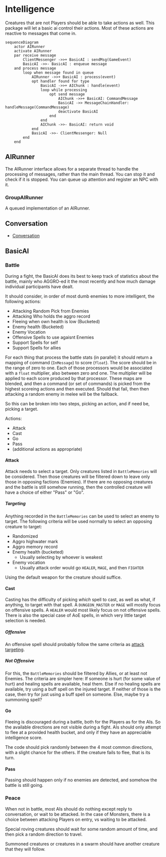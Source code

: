 # Intelligence

Creatures that are not Players should be able to take actions as well.  This package will let a basic ai control their actions.  Most of these actions are reactive to messages that come in.

```mermaid
sequenceDiagram
    actor AIRunner
    activate AIRunner
    par receive message
        ClientMessenger ->>+ BasicAI : sendMsg(GameEvent)
        BasicAI ->>- BasicAI : enqueue message
    and process message
        loop when message found in queue
            AIRunner ->>+ BasicAI : process(event)
            opt handler found for type
                BasicAI ->>+ AIChunk : handle(event)
                loop while processing
                    opt send message
                        AIChunk ->>+ BasicAI: CommandMessage
                        BasicAI ->> MessageChainHandler: handleMessage(CommandMessage)
                        deactivate BasicAI
                    end
                end
                AIChunk ->>- BasicAI: return void
            end
            BasicAI ->>- ClientMessenger: Null
        end
    end

```

## AIRunner

The AIRunner interface allows for a separate thread to handle the processing of messages, rather than the main thread.  You can stop it and check if it is stopped.  You can queue up attention and register an NPC with it.

### GroupAIRunner

A queued implementation of an AIRunner.

## Conversation

* [Conversation](../conversation/README.md)

## BasicAI

### Battle

During a fight, the BasicAI does its best to keep track of statistics about the battle, mainly who AGGRO-ed it the most recently and how much damage individual participants have dealt.

It should consider, in order of most dumb enemies to more intelligent, the following actions:

* Attacking Random Pick from Enemies
* Attacking Who holds the aggro record
* Fleeing when own health is low (Bucketed)
* Enemy health (Bucketed)
* Enemy Vocation
* Offensive Spells to use agaisnt Enemies
* Support Spells for self
* Support Spells for allies

For each thing that process the battle stats (in parallel) it should return a mapping of command (`InMessage`) to score (`float`).  The score should be in the range of zero to one.  Each of those processors would be associated with a `float` multiplier, also between zero and one. The multiplier will be applied to each score produced by that processor.  These maps are blended, and then a command (or set of commands) is picked from the highest scoreing actions and then executed.  Should that fail, then then attacking a random enemy in melee will be the fallback.

So this can be broken into two steps, picking an action, and if need be, picking a target.

Actions:

* Attack
* Cast
* Go
* Pass
* (additional actions as appropriate)

#### Attack

Attack needs to select a target.  Only creatures listed in `BattleMemories` will be considered. Then those creatures will be filtered down to leave only those in opposing factions (Enemies).  If there are no opposing creatures and the battle is still somehow running, then the controlled creature will have a choice of either "Pass" or "Go".

##### Targeting

Anything recorded in the `BattleMemories` can be used to select an enemy to target.
The following criteria will be used normally to select an opposing creature to target:

* Randomized
* Aggro highwater mark
* Aggro memory record
* Enemy health (bucketed)
  * Usually selecting by whoever is weakest
* Enemy vocation
  * Usually attack order would go `HEALER`, `MAGE`, and then `FIGHTER`

Using the default weapon for the creature should suffice.

#### Cast

Casting has the difficulty of picking *which* spell to cast, as well as what, if anything, to target with that spell.  A `DUNGEON_MASTER` or `MAGE` will mostly focus on offensive spells.  A `HEALER` would most likely focus on not offensive spells.  
There is also the special case of AoE spells, in which very little target selection is needed.

##### Offensive

An offensive spell should probably follow the same criteria as [attack targeting](#targeting).

##### Not Offensive

For this, the `BattleMemories` should be filtered by Allies, or at least not Enemies.  The criteria are simpler here: If someone is hurt (for some value of hurt) and healing spells are available, heal them.  Else if no healing spells are available, try using a buff spell on the injured target.  If neither of those is the case, then try for just using a buff spell on someone.  Else, maybe try a summoning spell?

#### Go

Fleeing is discouraged during a battle, both for the Players as for the AIs.  So the available directions are not visible during a fight.  AIs should only attempt to flee at a provided health bucket, and only if they have an appreciable intelligence score.

The code should pick randomly between the 4 most common directions, with a slight chance for the others.  If the creature fails to flee, that is its turn.

#### Pass

Passing should happen only if no enemies are detected, and somehow the battle is still going.

### Peace

When not in battle, most AIs should do nothing except reply to conversation, or wait to be attacked.  In the case of Monsters, there is a choice between attacking Players on entry, vs waiting to be attacked.

Special roving creatures should wait for some random amount of time, and then pick a random direction to travel.

Summoned creatures or creatures in a swarm should have another creature that they will follow.
